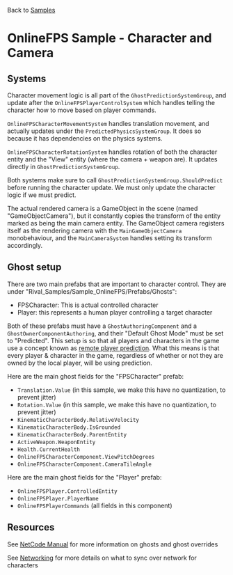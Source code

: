 Back to [Samples](../../samples.md)

# OnlineFPS Sample - Character and Camera


## Systems

Character movement logic is all part of the `GhostPredictionSystemGroup`, and update after the `OnlineFPSPlayerControlSystem` which handles telling the character how to move based on player commands.

`OnlineFPSCharacterMovementSystem` handles translation movement, and actually updates under the `PredictedPhysicsSystemGroup`. It does so because it has dependencies on the physics systems.

`OnlineFPSCharacterRotationSystem` handles rotation of both the character entity and the "View" entity (where the camera + weapon are). It updates directly in `GhostPredictionSystemGroup`.

Both systems make sure to call `GhostPredictionSystemGroup.ShouldPredict` before running the character update. We must only update the character logic if we must predict.

The actual rendered camera is a GameObject in the scene (named "GameObjectCamera"), but it constantly copies the transform of the entity marked as being the main camera entity. The GameObject camera registers itself as the rendering camera with the `MainGameObjectCamera` monobehaviour, and the `MainCameraSystem` handles setting its transform accordingly. 


## Ghost setup 

There are two main prefabs that are important to character control. They are under "Rival_Samples/Sample_OnlineFPS/Prefabs/Ghosts":
- FPSCharacter: This is actual controlled character
- Player: this represents a human player controlling a target character

Both of these prefabs must have a `GhostAuthoringComponent` and a `GhostOwnerComponentAuthoring`, and their "Default Ghost Mode" must be set to "Predicted". This setup is so that all players and characters in the game use a concept known as [remote player prediction](https://docs.unity3d.com/Packages/com.unity.netcode@0.50/manual/prediction.html#remote-players-prediction). What this means is that every player & character in the game, regardless of whether or not they are owned by the local player, will be using prediction.

Here are the main ghost fields for the "FPSCharacter" prefab:
* `Translation.Value` (in this sample, we make this have no quantization, to prevent jitter)
* `Rotation.Value` (in this sample, we make this have no quantization, to prevent jitter)
* `KinematicCharacterBody.RelativeVelocity`
* `KinematicCharacterBody.IsGrounded`
* `KinematicCharacterBody.ParentEntity`
* `ActiveWeapon.WeaponEntity`
* `Health.CurrentHealth`
* `OnlineFPSCharacterComponent.ViewPitchDegrees`
* `OnlineFPSCharacterComponent.CameraTileAngle`


Here are the main ghost fields for the "Player" prefab:
* `OnlineFPSPlayer.ControlledEntity`
* `OnlineFPSPlayer.PlayerName`
* `OnlineFPSPlayerCommands` (all fields in this component)



## Resources

See [NetCode Manual](https://docs.unity3d.com/Packages/com.unity.netcode@latest) for more information on ghosts and ghost overrides

See [Networking](../../How_To/networking.md) for more details on what to sync over network for characters